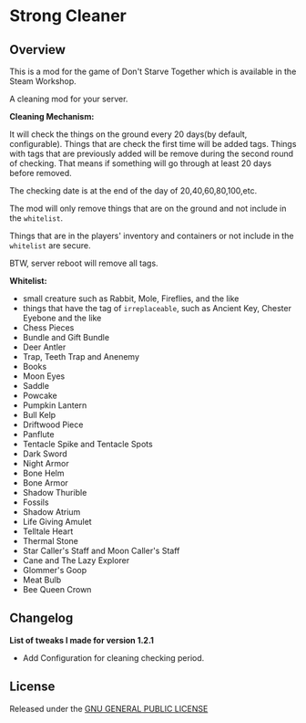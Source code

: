 # Strong Cleaner

## Overview

This is a mod for the game of Don't Starve Together which is available in the Steam Workshop. 

A cleaning mod for your server.

**Cleaning Mechanism:**

It will check the things on the ground every 20 days(by default, configurable). Things that are check the first time will be added tags. Things with tags that are previously added will be remove during the second round of checking. That means if something will go through at least 20 days before removed.

The checking date is at the end of the day of 20,40,60,80,100,etc.

The mod will only remove things that are on the ground and not include in the `whitelist`.

Things that are in the players' inventory and containers or not include in the `whitelist` are secure.

BTW, server reboot will remove all tags.

**Whitelist:**

- small creature such as Rabbit, Mole, Fireflies, and the like
- things that have the tag of `irreplaceable`, such as Ancient Key, Chester Eyebone and the like
- Chess Pieces
- Bundle and Gift Bundle
- Deer Antler
- Trap, Teeth Trap and Anenemy
- Books
- Moon Eyes
- Saddle
- Powcake
- Pumpkin Lantern
- Bull Kelp
- Driftwood Piece
- Panflute
- Tentacle Spike and Tentacle Spots
- Dark Sword
- Night Armor
- Bone Helm
- Bone Armor
- Shadow Thurible
- Fossils
- Shadow Atrium
- Life Giving Amulet
- Telltale Heart
- Thermal Stone
- Star Caller's Staff and Moon Caller's Staff
- Cane and The Lazy Explorer
- Glommer's Goop
- Meat Bulb
- Bee Queen Crown

## Changelog

**List of tweaks I made for version 1.2.1**

- Add Configuration for cleaning checking period.

## License

Released under the [GNU GENERAL PUBLIC LICENSE](https://www.gnu.org/licenses/gpl-3.0.en.html)